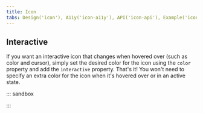 ```yaml
---
title: Icon
tabs: Design('icon'), A11y('icon-a11y'), API('icon-api'), Example('icon-code'), Changelog('icon-changelog')
---
```


## Interactive

If you want an interactive icon that changes when hovered over (such as color and cursor), simply set the desired color for the icon using the `color` property and add the `interactive` property. That's it! You won't need to specify an extra color for the icon when it's hovered over or in an active state.

::: sandbox

<script lang="tsx">
import React from 'react';
import LinkExternalM from '@semcore/ui/icon/LinkExternal/m';

const Demo = () => (
  <LinkExternalM
    interactive
    aria-label='Go to our awesome article'
    color='icon-secondary-neutral'
  />
);


</script>

:::
